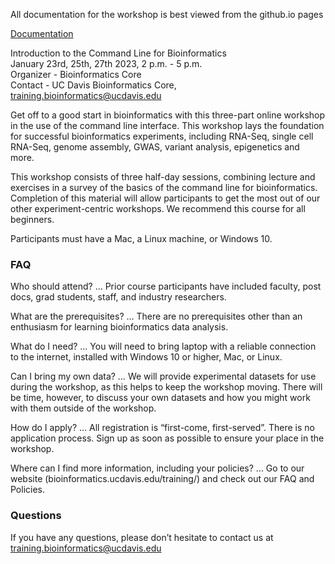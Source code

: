 All documentation for the workshop is best viewed from the github.io pages

[Documentation](https://ucdavis-bioinformatics-training.github.io/2023-January-Introduction-to-the-Command-Line-for-Bioinformatics/)

Introduction to the Command Line for Bioinformatics  
January 23rd, 25th, 27th 2023, 2 p.m. - 5 p.m.  
Organizer - Bioinformatics Core  
Contact - UC Davis Bioinformatics Core, training.bioinformatics@ucdavis.edu

Get off to a good start in bioinformatics with this three-part online workshop in the use of the command line interface. This workshop lays the foundation for successful bioinformatics experiments, including RNA-Seq, single cell RNA-Seq, genome assembly, GWAS, variant analysis, epigenetics and more.

This workshop consists of three half-day sessions, combining lecture and exercises in a survey of the basics of the command line for bioinformatics. Completion of this material will allow participants to get the most out of our other experiment-centric workshops. We recommend this course for all beginners.

Participants must have a Mac, a Linux machine, or Windows 10.


### FAQ

Who should attend? … Prior course participants have included faculty, post docs, grad students, staff, and industry researchers.

What are the prerequisites? … There are no prerequisites other than an enthusiasm for learning bioinformatics data analysis.

What do I need? … You will need to bring laptop with a reliable connection to the internet, installed with Windows 10 or higher, Mac, or Linux.

Can I bring my own data? … We will provide experimental datasets for use during the workshop, as this helps to keep the workshop moving. There will be time, however, to discuss your own datasets and how you might work with them outside of the workshop.

How do I apply? … All registration is “first-come, first-served”. There is no application process.  Sign up as soon as possible to ensure your place in the workshop.

Where can I find more information, including your policies?  ... Go to our website (bioinformatics.ucdavis.edu/training/) and check out our FAQ and Policies.

### Questions

If you have any questions, please don’t hesitate to contact us at training.bioinformatics@ucdavis.edu


